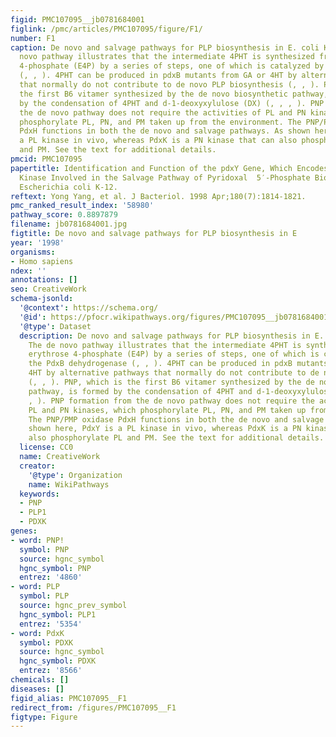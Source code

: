 ```yaml
---
figid: PMC107095__jb0781684001
figlink: /pmc/articles/PMC107095/figure/F1/
number: F1
caption: De novo and salvage pathways for PLP biosynthesis in E. coli K-12. The de
  novo pathway illustrates that the intermediate 4PHT is synthesized from erythrose
  4-phosphate (E4P) by a series of steps, one of which is catalyzed by the PdxB dehydrogenase
  (, , ). 4PHT can be produced in pdxB mutants from GA or 4HT by alternative pathways
  that normally do not contribute to de novo PLP biosynthesis (, , ). PNP, which is
  the first B6 vitamer synthesized by the de novo biosynthetic pathway, is formed
  by the condensation of 4PHT and d-1-deoxyxylulose (DX) (, , , ). PNP formation from
  the de novo pathway does not require the activities of PL and PN kinases, which
  phosphorylate PL, PN, and PM taken up from the environment. The PNP/PMP oxidase
  PdxH functions in both the de novo and salvage pathways. As shown here, PdxY is
  a PL kinase in vivo, whereas PdxK is a PN kinase that can also phosphorylate PL
  and PM. See the text for additional details.
pmcid: PMC107095
papertitle: Identification and Function of the pdxY Gene, Which Encodes a Novel Pyridoxal
  Kinase Involved in the Salvage Pathway of Pyridoxal  5′-Phosphate Biosynthesis in
  Escherichia coli K-12.
reftext: Yong Yang, et al. J Bacteriol. 1998 Apr;180(7):1814-1821.
pmc_ranked_result_index: '58980'
pathway_score: 0.8897879
filename: jb0781684001.jpg
figtitle: De novo and salvage pathways for PLP biosynthesis in E
year: '1998'
organisms:
- Homo sapiens
ndex: ''
annotations: []
seo: CreativeWork
schema-jsonld:
  '@context': https://schema.org/
  '@id': https://pfocr.wikipathways.org/figures/PMC107095__jb0781684001.html
  '@type': Dataset
  description: De novo and salvage pathways for PLP biosynthesis in E. coli K-12.
    The de novo pathway illustrates that the intermediate 4PHT is synthesized from
    erythrose 4-phosphate (E4P) by a series of steps, one of which is catalyzed by
    the PdxB dehydrogenase (, , ). 4PHT can be produced in pdxB mutants from GA or
    4HT by alternative pathways that normally do not contribute to de novo PLP biosynthesis
    (, , ). PNP, which is the first B6 vitamer synthesized by the de novo biosynthetic
    pathway, is formed by the condensation of 4PHT and d-1-deoxyxylulose (DX) (, ,
    , ). PNP formation from the de novo pathway does not require the activities of
    PL and PN kinases, which phosphorylate PL, PN, and PM taken up from the environment.
    The PNP/PMP oxidase PdxH functions in both the de novo and salvage pathways. As
    shown here, PdxY is a PL kinase in vivo, whereas PdxK is a PN kinase that can
    also phosphorylate PL and PM. See the text for additional details.
  license: CC0
  name: CreativeWork
  creator:
    '@type': Organization
    name: WikiPathways
  keywords:
  - PNP
  - PLP1
  - PDXK
genes:
- word: PNP!
  symbol: PNP
  source: hgnc_symbol
  hgnc_symbol: PNP
  entrez: '4860'
- word: PLP
  symbol: PLP
  source: hgnc_prev_symbol
  hgnc_symbol: PLP1
  entrez: '5354'
- word: PdxK
  symbol: PDXK
  source: hgnc_symbol
  hgnc_symbol: PDXK
  entrez: '8566'
chemicals: []
diseases: []
figid_alias: PMC107095__F1
redirect_from: /figures/PMC107095__F1
figtype: Figure
---
```

